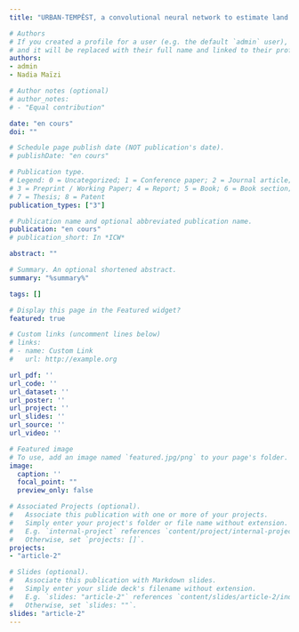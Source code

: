 ```yaml
---
title: "URBAN-TEMPÊST, a convolutional neural network to estimate land surface temperature from urban and buildings characteristics (en cours de rédaction)"

# Authors
# If you created a profile for a user (e.g. the default `admin` user), write the username (folder name) here 
# and it will be replaced with their full name and linked to their profile.
authors:
- admin
- Nadia Maïzi

# Author notes (optional)
# author_notes:
# - "Equal contribution"

date: "en cours"
doi: ""

# Schedule page publish date (NOT publication's date).
# publishDate: "en cours"

# Publication type.
# Legend: 0 = Uncategorized; 1 = Conference paper; 2 = Journal article;
# 3 = Preprint / Working Paper; 4 = Report; 5 = Book; 6 = Book section;
# 7 = Thesis; 8 = Patent
publication_types: ["3"]

# Publication name and optional abbreviated publication name.
publication: "en cours"
# publication_short: In *ICW*

abstract: ""

# Summary. An optional shortened abstract.
summary: "%summary%"

tags: []

# Display this page in the Featured widget?
featured: true

# Custom links (uncomment lines below)
# links:
# - name: Custom Link
#   url: http://example.org

url_pdf: ''
url_code: ''
url_dataset: ''
url_poster: ''
url_project: ''
url_slides: ''
url_source: ''
url_video: ''

# Featured image
# To use, add an image named `featured.jpg/png` to your page's folder. 
image:
  caption: ''
  focal_point: ""
  preview_only: false

# Associated Projects (optional).
#   Associate this publication with one or more of your projects.
#   Simply enter your project's folder or file name without extension.
#   E.g. `internal-project` references `content/project/internal-project/index.md`.
#   Otherwise, set `projects: []`.
projects:
- "article-2"

# Slides (optional).
#   Associate this publication with Markdown slides.
#   Simply enter your slide deck's filename without extension.
#   E.g. `slides: "article-2"` references `content/slides/article-2/index.md`.
#   Otherwise, set `slides: ""`.
slides: "article-2"
---
```

